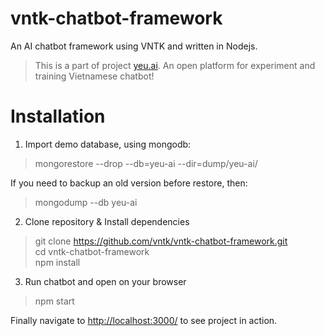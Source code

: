 vntk-chatbot-framework
======================

An AI chatbot framework using VNTK and written in Nodejs.

> This is a part of project [yeu.ai](https://github.com/yeuai). An open platform for experiment and training Vietnamese chatbot!

Installation
============

1. Import demo database, using mongodb:

> mongorestore --drop --db=yeu-ai --dir=dump/yeu-ai/

If you need to backup an old version before restore, then:

> mongodump --db yeu-ai

2. Clone repository & Install dependencies

> git clone https://github.com/vntk/vntk-chatbot-framework.git  
> cd vntk-chatbot-framework  
> npm install  

3. Run chatbot and open on your browser

> npm start

Finally navigate to [http://localhost:3000/](http://localhost:3000/) to see project in action.